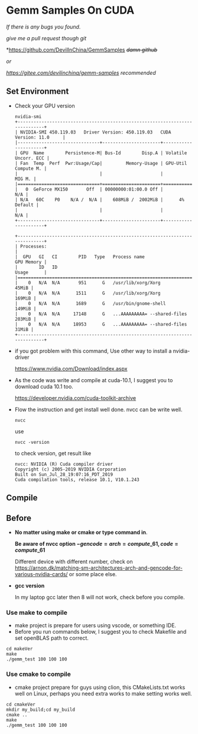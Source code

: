 # Gemm Samples On CUDA

*If there is any bugs you found.*

*give me a pull request though git*

*https://github.com/DevilInChina/GemmSamples *~~damn github~~*

*or*

*https://gitee.com/devilinchina/gemm-samples* *recommended*



## Set Environment

* Check your GPU version

  ```shell
  nvidia-smi
  +-----------------------------------------------------------------------------+
  | NVIDIA-SMI 450.119.03   Driver Version: 450.119.03   CUDA Version: 11.0     |
  |-------------------------------+----------------------+----------------------+
  | GPU  Name        Persistence-M| Bus-Id        Disp.A | Volatile Uncorr. ECC |
  | Fan  Temp  Perf  Pwr:Usage/Cap|         Memory-Usage | GPU-Util  Compute M. |
  |                               |                      |               MIG M. |
  |===============================+======================+======================|
  |   0  GeForce MX150       Off  | 00000000:01:00.0 Off |                  N/A |
  | N/A   60C    P0    N/A /  N/A |    608MiB /  2002MiB |      4%      Default |
  |                               |                      |                  N/A |
  +-------------------------------+----------------------+----------------------+
                                                                                 
  +-----------------------------------------------------------------------------+
  | Processes:                                                                  |
  |  GPU   GI   CI        PID   Type   Process name                  GPU Memory |
  |        ID   ID                                                   Usage      |
  |=============================================================================|
  |    0   N/A  N/A       951      G   /usr/lib/xorg/Xorg                 45MiB |
  |    0   N/A  N/A      1511      G   /usr/lib/xorg/Xorg                169MiB |
  |    0   N/A  N/A      1689      G   /usr/bin/gnome-shell              149MiB |
  |    0   N/A  N/A     17148      G   ...AAAAAAAAA= --shared-files      203MiB |
  |    0   N/A  N/A     18953      G   ...AAAAAAAAA= --shared-files       31MiB |
  +-----------------------------------------------------------------------------+
  ```

* if you got problem with this command, Use other way to install a nvidia-driver

  https://www.nvidia.com/Download/index.aspx

* As the code was write and compile at cuda-10.1, I suggest you to download cuda 10.1 too.

  https://developer.nvidia.com/cuda-toolkit-archive

* Flow the instruction and get install well done. nvcc can be write well.

  ```shell
  nvcc
  ```

  use
  
  ```shell
  nvcc -version
  ```
  
  to check version, get result like
  
  ```shell
  nvcc: NVIDIA (R) Cuda compiler driver
  Copyright (c) 2005-2019 NVIDIA Corporation
  Built on Sun_Jul_28_19:07:16_PDT_2019
  Cuda compilation tools, release 10.1, V10.1.243
  ```
  
  

## Compile

## Before

* **No matter using make or cmake or type command in**.

  **Be aware of nvcc option $-gencode=arch=compute\_61,code=compute\_61$**

  Different device with different number, check on https://arnon.dk/matching-sm-architectures-arch-and-gencode-for-various-nvidia-cards/  or some place else. 

* **gcc version**

  In my laptop gcc later then 8 will not work, check before you compile.

### Use make to compile

* make project is prepare for users using vscode, or something IDE.
* Before you run commands below, I suggest you to check Makefile and set openBLAS path to correct.

```shell
cd makeVer
make
./gemm_test 100 100 100
```

### Use cmake to compile

* cmake project prepare for guys using clion, this CMakeLists.txt works well on Linux, perhaps you need extra works to make setting works well. 

```shell
cd cmakeVer
mkdir my_build;cd my_build
cmake ..
make
./gemm_test 100 100 100
```

